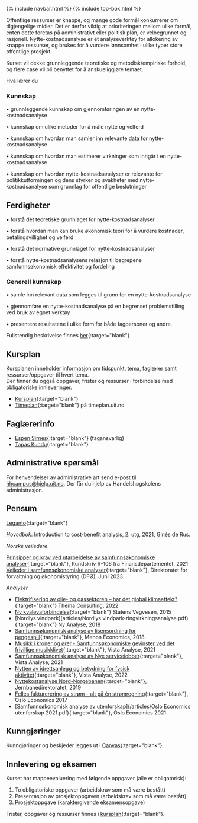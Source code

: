 {% include navbar.html %}  {% include top-box.html %} 


Offentlige ressurser er knappe, og mange gode formål konkurrerer om tilgjengelige midler. Det er derfor viktig at prioriteringen mellom ulike formål, enten dette foretas på administrativt eller politisk plan, er velbegrunnet og rasjonell. Nytte-kostnadsanalyse er et analyseverktøy for allokering av knappe ressurser, og brukes for å vurdere lønnsomhet i ulike typer store offentlige prosjekt.

Kurset vil dekke grunnleggende teoretiske og metodisk/empiriske forhold, og flere case vil bli benyttet for å anskueliggjøre temaet.

Hva lærer du


### Kunnskap

•           grunnleggende kunnskap om gjennomføringen av en nytte-kostnadsanalyse

•           kunnskap om ulike metoder for å måle nytte og velferd

•           kunnskap om hvordan man samler inn relevante data for nytte-kostnadsanalyse

•           kunnskap om hvordan man estimerer virkninger som inngår i en nytte-kostnadsanalyse

•           kunnskap om hvordan nytte-kostnadsanalyser er relevante for politikkutformingen og dens styrker og svakheter med nytte-kostnadsanalyse som grunnlag for offentlige beslutninger

 

## Ferdigheter

•           forstå det teoretiske grunnlaget for nytte-kostnadsanalyser

•           forstå hvordan man kan bruke økonomisk teori for å vurdere kostnader, betalingsvillighet og velferd

•           forstå det normative grunnlaget for nytte-kostnadsanalyser 

•           forstå nytte-kostnadsanalysens relasjon til begrepene samfunnsøkonomisk effektivitet og fordeling

 

### Generell kunnskap

•           samle inn relevant data som legges til grunn for en nytte-kostnadsanalyse

•           gjennomføre en nytte-kostnadsanalyse på en begrenset problemstilling ved bruk av egnet verktøy

•           presentere resultatene i ulike form for både fagpersoner og andre.

Fullstendig beskrivelse finnes [her](https://uit.no/utdanning/aktivt/emne/SOK-2014){:target="blank"}

## Kursplan  

Kursplanen inneholder informasjon om tidspunkt, tema, faglærer samt ressurser/oppgaver til hvert tema.  
Der finner du oggså oppgaver, frister og ressurser i forbindelse med obligatoriske innleveringer.  

- [Kursplan](kursplan.html){:target="blank"}
- [Timeplan](https://timeplan.uit.no/emne_timeplan.php?sem=23h&fag=&module[]=SOK-2014-1#week-25){:target="blank"} på timeplan.uit.no

## Faglærerinfo  

- [Espen Sirnes](https://uit.no/ansatte/person?p_document_id=41418){:target="blank"} (fagansvarlig)
- [Tapas Kundu](https://www.oslomet.no/om/ansatt/tapkun/){:target="blank"}

## Administrative spørsmål

For henvendelser av administrative art send e-post til: <hhcampus@hjelp.uit.no>. Der får du hjelp av Handelshøgskolens administrasjon.


## Pensum  

[Leganto](https://bibsys-c.alma.exlibrisgroup.com/leganto/readinglist/){:target="blank"}  

*Hovedbok*: Introduction to cost-benefit analysis, 2. utg, 2021, Ginés de Rus.        

*Norske veiledere*        

[Prinsipper og krav ved utarbeidelse av samfunnsøkonomiske analyser](/articles/rundskriv_109_2021.pdf){:target="blank"}, Rundskriv R-106 fra Finansdepartementet, 2021      
[Veileder i samfunnsøkonomiske analyser](https://dfo.no/veileder-i-samfunnsokonomiske-analyser/){:target="blank"}, Direktoratet for forvaltning og økonomistyring (DFØ), Juni 2023.          


*Analyser*        
- [Elektrifisering av olje- og gassektoren – har det global klimaeffekt?](articles/thema-rapport-2022-23_elektrifisering.pdf){:target="blank"} Thema Consulting, 2022
- [Ny kvaløyaforbindelse](articles/Kommunedelplan_KU_ny_tverrforbindelse_ny_kval%C3%B8yforbindelse.pdf){:target="blank"} Statens Vegvesen, 2015
- [Nordlys vindpark](articles/Nordlys vindpark-ringvirkningsanalyse.pdf){:target="blank"} Ny Analyse, 2018
- [Samfunnsøkonomisk analyse av lisensordning for pengespill](/articles/2018-68-Samfunnsøkonomisk-analyse-av-lisensordning-for-pengespill-1.pdf){:target="blank"}, Menon Economics, 2018.
- [Musikk i kroner og ører - Samfunnsøkonomiske gevinster ved det frivillige musikklivet](/articles/va-rapport_2021-21_musikk_i_kroner_og_orer.pdf){:target="blank"}, Vista Analyse, 2021
- [Samfunnsøkonomisk analyse av Nye servicejobber](/articles/va-rapport_2021-37_nye_servicejobber.pdf){:target="blank"}, Vista Analyse, 2021
- [Nytten av idrettsanlegg og betydning for fysisk aktivitet](/articles/va-rapport_2022-20_nytten_av_idrettsanalegg.pdf){:target="blank"}, Vista Analyse, 2022
- [Nyttekostanalyse Nord-Norgebanen](/articles/vedlegg-11-nyttekostrapport-nnb.pdf){:target="blank"}, Jernbanedirektoratet, 2019
- [Felles fakturerering av strøm - alt på én strømregning](/articles/Oslo-Economics-fakturering-strøm-2017.pdf){:target="blank"}, Oslo Economics 2017
- [Samfunnsøkonomisk analyse av utenforskap](/articles/Oslo Economics utenforskap 2021.pdf){:target="blank"}, Oslo Economics 2021



## Kunngjøringer  

Kunngjøringer og beskjeder legges ut i [Canvas](https://uit.instructure.com/){:target="blank"}.


## Innlevering og eksamen  

Kurset har mappeevaluering med følgende oppgaver (alle er obligatorisk):
1. To obligatoriske oppgaver  (arbeidskrav som må være bestått)
2. Presentasjon av prosjektoppgaven (arbeidskrav som må være bestått)
3. Prosjektoppgave (karaktergivende eksamensopgave)



Frister, oppgaver og ressurser finnes i [kursplan](kursplan.html){:target="blank"}.    


